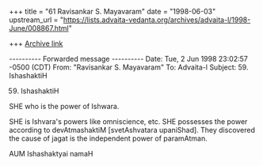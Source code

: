 +++
title = "61 Ravisankar S. Mayavaram"
date = "1998-06-03"
upstream_url = "https://lists.advaita-vedanta.org/archives/advaita-l/1998-June/008867.html"

+++
[Archive link](https://lists.advaita-vedanta.org/archives/advaita-l/1998-June/008867.html)

---------- Forwarded message ----------
Date: Tue, 2 Jun 1998 23:02:57 -0500 (CDT)
From: "Ravisankar S. Mayavaram" <msr at isc.tamu.edu>
To: Advaita-l <advaita-l at tamu.edu>
Subject: 59. IshashaktiH

59. IshashaktiH

SHE who is the power of Ishwara.


SHE is Ishvara's powers like omniscience, etc.  SHE possesses the
power according to devAtmashaktiM [svetAshvatara upaniShad]. They
discovered the cause of jagat is the independent power of paramAtman.

AUM Ishashaktyai namaH

